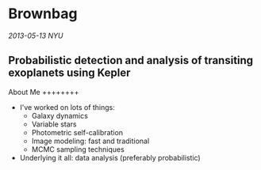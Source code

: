 Brownbag
========

*2013-05-13 NYU*

Probabilistic detection and analysis of transiting exoplanets using Kepler
--------------------------------------------------------------------------

About Me
++++++++

* I've worked on lots of things:
  - Galaxy dynamics
  - Variable stars
  - Photometric self-calibration
  - Image modeling: fast and traditional
  - MCMC sampling techniques
* Underlying it all: data analysis (preferably probabilistic)
